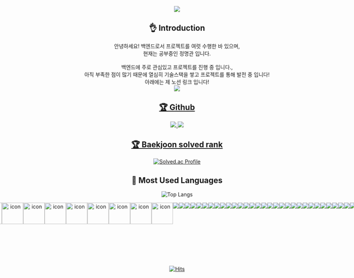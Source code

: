 <div align=center>
	<img src="https://capsule-render.vercel.app/api?type=wave&color=auto&height=300&section=header&text=Introduce%20Myself&fontSize=90" />
	<h2>👌 Introduction</h2>
	안녕하세요! 백엔드로서 프로젝트를 여럿 수행한 바 있으며,<br>
	현재는 공부중인 정명관 입니다.<br><br>
	백엔드에 주로 관심있고 프로젝트를 진행 중 입니다.,<br>
	아직 부족한 점이 많기 때문에 열심히 기술스택을 쌓고 프로젝트를 통해 발전 중 입니다!<br>
	아래에는 제 노션 링크 입니다!<br>
	<a href="https://coherent-buffer-590.notion.site/4fe36be52960479e820a59a58582e4c4">
	<img src="https://img.shields.io/badge/Notion-000000?style=flat&logo=Notion&logoColor=white" />
</div>
<div align=center>
	<h2>🏆 Github </h2>
	<img src="https://ghchart.rshah.org/rhalsemd" />
	<img src="https://github-readme-stats.vercel.app/api?username=rhalsemd&show_icons=true">
</div>

<div align=center>
<h2>🏆 Baekjoon solved rank</h2>

[![Solved.ac Profile](http://mazassumnida.wtf/api/generate_badge?boj=rhalsemd)](https://solved.ac/rhalsemd)<br/>

</div>

<div align=center>
	<h2>💫 Most Used Languages</h2>

![Top Langs](https://github-readme-stats.vercel.app/api/top-langs/?username=rhalsemd&layout=compact)
</div>
<div align=center style="display: flex; align-items: flex-start; justify-content: center;">
	<h2>🏆 Langauge Skill & Tools</h2>
  </br>
  <img src="https://techstack-generator.vercel.app/js-icon.svg" alt="icon" width="58" height="58" />
  <img src="https://techstack-generator.vercel.app/github-icon.svg" alt="icon" width="58" height="58" />
  <img src="https://techstack-generator.vercel.app/mysql-icon.svg" alt="icon" width="58" height="58" />
  <img src="https://techstack-generator.vercel.app/cpp-icon.svg" alt="icon" width="58" height="58" />
  <img src="https://techstack-generator.vercel.app/csharp-icon.svg" alt="icon" width="58" height="58" />
  <img src="https://techstack-generator.vercel.app/python-icon.svg" alt="icon" width="58" height="58" />
  <img src="https://techstack-generator.vercel.app/java-icon.svg" alt="icon" width="58" height="58" />
  <img src="https://techstack-generator.vercel.app/restapi-icon.svg" alt="icon" width="58" height="58" />
  <img src="https://techstack-generator.vercel.app/raspberrypi-icon.svg" alt="icon" width="58" height="58" />
  <img src="https://techstack-generator.vercel.app/docker-icon.svg" alt="icon" width="58" height="58" />
  </br>
  <img src="https://img.shields.io/badge/C-A8B9CC?style=flat-square&logo=C&logoColor=white"/>
  <img src="https://img.shields.io/badge/Spring-6DB33F?style=flat-square&logo=Spring&logoColor=white"/>
  <img src="https://img.shields.io/badge/Apache Tomcat-F8DC75?style=flat-square&logo=Apache Tomcat&logoColor=white"/>
  <img src="https://img.shields.io/badge/Eclipse IDE-2C2255?style=flat-square&logo=Eclipse IDE&logoColor=white"/>
  <img src="https://img.shields.io/badge/Spring Boot-6DB33F?style=square&logo=Spring Boot&logoColor=white"/></a>
  <img src="https://img.shields.io/badge/Hibernate-59666CF?style=square&logo=Hibernate&logoColor=white"/></a>
  <img src="https://img.shields.io/badge/pandas-150458?style=square&logo=pandas&logoColor=white"/></a>
  <img src="https://img.shields.io/badge/Anaconda-44A833?style=square&logo=Anaconda&logoColor=white"/></a>
  <img src="https://img.shields.io/badge/Jupyter-F37626?style=square&logo=Jupyter&logoColor=white"/></a>
  <img src="https://img.shields.io/badge/Mattermost-0058CC?style=square&logo=Mattermost&logoColor=white"/></a>
  <img src="https://img.shields.io/badge/TensorFlow-FF6F00?style=square&logo=TensorFlow&logoColor=white"/></a>
  <img src="https://img.shields.io/badge/OpenCV-5C3EE8?style=square&logo=OpenCV&logoColor=white"/></a>
  <img src="https://img.shields.io/badge/MariaDB-003545?style=square&logo=MariaDB&logoColor=white"/></a>
  <img src="https://img.shields.io/badge/ONNX-005CED?style=square&logo=ONNX&logoColor=white"/></a>
  <img src="https://img.shields.io/badge/Jira-0052CC?style=square&logo=Jira&logoColor=white"/></a>
  <img src="https://img.shields.io/badge/Docker-2496ED?style=square&logo=Docker&logoColor=white"/></a>
  <img src="https://img.shields.io/badge/Jenkins-D24939?style=square&logo=Jenkins&logoColor=white"/></a>
  <img src="https://img.shields.io/badge/Swagger-85EA2D?style=square&logo=Swagger&logoColor=white"/></a>
  <img src="https://img.shields.io/badge/Spring Security-6DB33F?style=square&logo=Spring Security&logoColor=white"/></a>
  <img src="https://img.shields.io/badge/Redis-DC382D?style=square&logo=Redis&logoColor=white"/></a>
  <img src="https://img.shields.io/badge/yolo-00FFFF?style=square&logo=yolo&logoColor=white"/></a>
  <img src="https://img.shields.io/badge/Google Colab-F9AB00?style=square&logo=Google Colab&logoColor=white"/></a>
  <img src="https://img.shields.io/badge/GitLab-FC6D26?style=square&logo=GitLab&logoColor=white"/></a>
  <img src="https://img.shields.io/badge/Git-F05032?style=square&logo=Git&logoColor=white"/></a>
  <img src="https://img.shields.io/badge/NFC-002E5F?style=square&logo=NFC&logoColor=white"/></a>
  <img src="https://img.shields.io/badge/PHP-777BB4?style=square&logo=PHP&logoColor=white"/></a>
  <img src="https://img.shields.io/badge/Vue.js-4FC08D?style=flat-square&logo=Vue.js&logoColor=white"/>
  <img src="https://img.shields.io/badge/Node.js-339933?style=flat-square&logo=Node.js&logoColor=white"/>
  <img src="https://img.shields.io/badge/HTML5-E34F26?style=flat-square&logo=HTML5&logoColor=white"/>
  <img src="https://img.shields.io/badge/CSS3-1572B6?style=flat-square&logo=CSS3&logoColor=white"/>
  <img src="https://img.shields.io/badge/npm-CB3837?style=square&logo=npm&logoColor=white"/></a>
  <img src="https://img.shields.io/badge/Android-3DDC84?style=flat-square&logo=Android&logoColor=white"/>
  <img src="https://img.shields.io/badge/PyCharm-000000?style=square&logo=PyCharm&logoColor=white"/></a>
  <img src="https://img.shields.io/badge/IntelliJ IDEA-000000?style=square&logo=IntelliJ IDEA&logoColor=white"/></a>
  <img src="https://img.shields.io/badge/FileZilla-BF0000?style=square&logo=FileZilla&logoColor=white"/></a>
  <img src="https://img.shields.io/badge/Arduino-00979D?style=square&logo=Arduino&logoColor=white"/></a>
  <img src="https://img.shields.io/badge/Ethereum-3C3C3D?style=square&logo=Ethereum&logoColor=white"/></a>
  <img src="https://img.shields.io/badge/Blockchain.com-121D33?style=square&logo=Blockchain.com&logoColor=white"/></a>
  <img src="https://img.shields.io/badge/VirtualBox-183A61?style=square&logo=VirtualBox&logoColor=white"/></a>
  <img src="https://img.shields.io/badge/Vagrant-1868F2?style=square&logo=Vagrant&logoColor=white"/></a>
  <img src="https://img.shields.io/badge/Hyperledger Fabric-2F3134?style=square&logo=Hyperledger&logoColor=white"/></a>
  <img src="https://img.shields.io/badge/Solidity-363636?style=square&logo=Solidity&logoColor=white"/></a>
  <img src="https://img.shields.io/badge/Remix-000000?style=square&logo=Remix&logoColor=white"/></a>
  <img src="https://img.shields.io/badge/Go-00ADD8?style=square&logo=Go&logoColor=white"/></a>
  </br>
</div>
<div align=center>

  [![Hits](https://hits.seeyoufarm.com/api/count/incr/badge.svg?url=https%3A%2F%2Fgithub.com%2Fzzsza)](https://hits.seeyoufarm.com) 
	
  </div>

